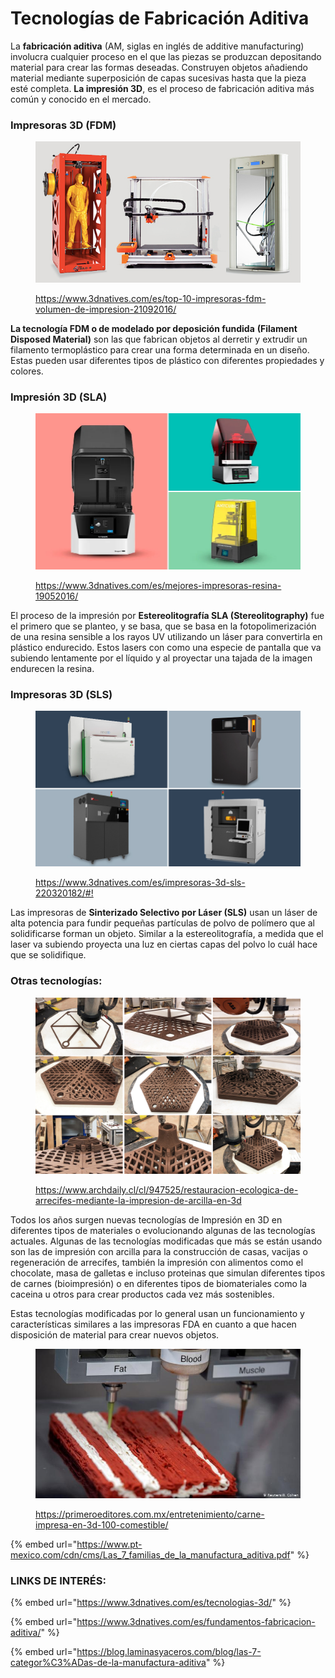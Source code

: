 # Tecnologías de Fabricación Aditiva

La **fabricación aditiva** (AM, siglas en inglés de additive manufacturing) involucra cualquier proceso en el que las piezas se produzcan depositando material para crear las formas deseadas. Construyen objetos añadiendo material mediante superposición de capas sucesivas hasta que la pieza esté completa. **La impresión 3D**, es el proceso de fabricación aditiva más común y conocido en el mercado.

### **Impresoras 3D (FDM)**

<figure><img src="../../.gitbook/assets/TOP10_XXL.jpg" alt=""><figcaption><p><a href="https://www.3dnatives.com/es/top-10-impresoras-fdm-volumen-de-impresion-21092016/">https://www.3dnatives.com/es/top-10-impresoras-fdm-volumen-de-impresion-21092016/</a></p></figcaption></figure>

**La tecnología FDM o de modelado por deposición fundida** **(Filament Disposed Material)** son las que fabrican objetos al derretir y extrudir un filamento termoplástico para crear una forma determinada en un diseño. Estas pueden usar diferentes tipos de plástico con diferentes propiedades y colores.

### **Impresión 3D (SLA)**

<figure><img src="../../.gitbook/assets/Cover-resin-ranking.webp" alt="https://www.3dnatives.com/es/mejores-impresoras-resina-19052016/"><figcaption><p><a href="https://www.3dnatives.com/es/mejores-impresoras-resina-19052016/">https://www.3dnatives.com/es/mejores-impresoras-resina-19052016/</a></p></figcaption></figure>

El proceso de la impresión por **Estereolitografía SLA (Stereolitography)** fue el primero que se planteo, y se basa, que se basa en la fotopolimerización de una resina sensible a los rayos UV utilizando un láser para convertirla en plástico endurecido. Estos lasers con como una especie de pantalla que va subiendo lentamente por el líquido y al proyectar una tajada de la imagen endurecen la resina.

### **Impresoras 3D (SLS)**

<figure><img src="../../.gitbook/assets/Cover-SLS-ranking.jpg" alt=""><figcaption><p><a href="https://www.3dnatives.com/es/impresoras-3d-sls-220320182/#!">https://www.3dnatives.com/es/impresoras-3d-sls-220320182/#!</a></p></figcaption></figure>

Las impresoras de **Sinterizado Selectivo por Láser (SLS)** usan un láser de alta potencia para fundir pequeñas partículas de polvo de polímero que al solidificarse forman un objeto. Similar a la estereolitografía, a medida que el laser va subiendo proyecta una luz en ciertas capas del polvo lo cuál hace que se solidifique.

### Otras tecnologías:

<figure><img src="../../.gitbook/assets/200817_Printing_shots.jpg" alt=""><figcaption><p><a href="https://www.archdaily.cl/cl/947525/restauracion-ecologica-de-arrecifes-mediante-la-impresion-de-arcilla-en-3d">https://www.archdaily.cl/cl/947525/restauracion-ecologica-de-arrecifes-mediante-la-impresion-de-arcilla-en-3d</a></p></figcaption></figure>

Todos los años surgen nuevas tecnologías de Impresión en 3D en diferentes tipos de materiales o evolucionando algunas de las tecnologías actuales. Algunas de las tecnologías modificadas que más se están usando son las de impresión con arcilla para la construcción de casas, vacijas o regeneración de arrecifes, también la impresión con alimentos como el chocolate, masa de galletas e incluso proteinas que simulan diferentes tipos de carnes (bioimpresión) o en diferentes tipos de biomateriales como la caceina u otros para crear productos cada vez más sostenibles.

Estas tecnologías modificadas por lo general usan un funcionamiento y características similares a las impresoras FDA en cuanto a que hacen disposición de material para crear nuevos objetos.

<figure><img src="../../.gitbook/assets/54204549_401.jpg" alt=""><figcaption><p><a href="https://primeroeditores.com.mx/entretenimiento/carne-impresa-en-3d-100-comestible/">https://primeroeditores.com.mx/entretenimiento/carne-impresa-en-3d-100-comestible/</a></p></figcaption></figure>

{% embed url="https://www.pt-mexico.com/cdn/cms/Las_7_familias_de_la_manufactura_aditiva.pdf" %}

### LINKS DE INTERÉS:

{% embed url="https://www.3dnatives.com/es/tecnologias-3d/" %}

{% embed url="https://www.3dnatives.com/es/fundamentos-fabricacion-aditiva/" %}

{% embed url="https://blog.laminasyaceros.com/blog/las-7-categor%C3%ADas-de-la-manufactura-aditiva" %}
